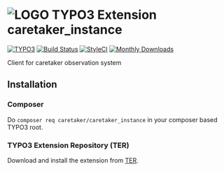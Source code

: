 # ![LOGO](ext_icon.gif) TYPO3 Extension caretaker_instance

[![TYPO3](https://img.shields.io/badge/TYPO3-7.6--8.7-orange.svg?style=flat-square)](https://extensions.typo3.org/extension/caretaker_instance/)
[![Build Status](https://travis-ci.org/TYPO3-Caretaker/caretaker_instance.svg?branch=master)](https://travis-ci.org/TYPO3-Caretaker/caretaker_instance)
[![StyleCI](https://styleci.io/repos/7920838/shield)](https://styleci.io/repos/7920838/)
[![Monthly Downloads](https://poser.pugx.org/caretaker/caretaker_instance/d/monthly)](https://packagist.org/packages/caretaker/caretaker_instance)

Client for caretaker observation system

## Installation

### Composer

Do `composer req caretaker/caretaker_instance` in your composer based TYPO3 root.

### TYPO3 Extension Repository (TER)

Download and install the extension from [TER](https://extensions.typo3.org/extension/caretaker_instance/).
